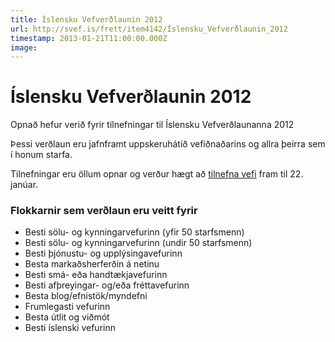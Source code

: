 ```yaml
---
title: Íslensku Vefverðlaunin 2012
url: http://svef.is/frett/item4142/Íslensku_Vefverðlaunin_2012
timestamp: 2013-01-21T11:00:00.000Z
image: 
---
```


# Íslensku Vefverðlaunin 2012

Opnað hefur verið fyrir tilnefningar til Íslensku Vefverðlaunanna 2012

Þessi verðlaun eru jafnframt uppskeruhátíð vefiðnaðarins og allra þeirra sem í honum starfa.

Tilnefningar eru öllum opnar og verður hægt að [tilnefna vefi](../../../../../islensku-vefverdlaunin/tilnefna-vef/) fram til 22\. janúar.

### **Flokkarnir sem verðlaun eru veitt fyrir**

*   Besti sölu- og kynningarvefurinn (yfir 50 starfsmenn)
*   Besti sölu- og kynningarvefurinn (undir 50 starfsmenn)
*   Besti þjónustu- og upplýsingavefurinn
*   Besta markaðsherferðin á netinu
*   Besti smá- eða handtækjavefurinn
*   Besti afþreyingar- og/eða fréttavefurinn
*   Besta blog/efnistök/myndefni
*   Frumlegasti vefurinn
*   Besta útlit og viðmót
*   Besti íslenski vefurinn
